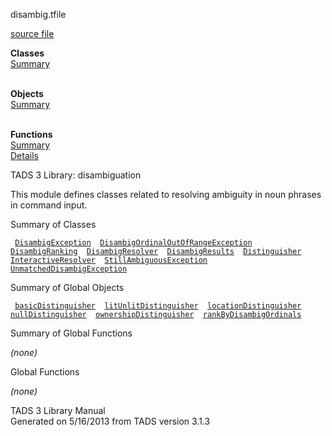 ---
---
<span class="title">disambig.t</span><span class="type">file</span>

[source file](../source/disambig.t.html)

**Classes**  
[Summary](#_ClassSummary_)  
 

**Objects**  
[Summary](#_ObjectSummary_)  
 

**Functions**  
[Summary](#_FunctionSummary_)  
[Details](#_Functions_)

<div class="fdesc">

TADS 3 Library: disambiguation

This module defines classes related to resolving ambiguity in noun
phrases in command input.

</div>

<span id="_ClassSummary_"></span>

<div class="mjhd">

<span class="hdln">Summary of Classes</span>  

</div>

` `[`DisambigException`](../object/DisambigException.html)`  `[`DisambigOrdinalOutOfRangeException`](../object/DisambigOrdinalOutOfRangeException.html)`  `[`DisambigRanking`](../object/DisambigRanking.html)`  `[`DisambigResolver`](../object/DisambigResolver.html)`  `[`DisambigResults`](../object/DisambigResults.html)`  `[`Distinguisher`](../object/Distinguisher.html)`  `[`InteractiveResolver`](../object/InteractiveResolver.html)`  `[`StillAmbiguousException`](../object/StillAmbiguousException.html)`  `[`UnmatchedDisambigException`](../object/UnmatchedDisambigException.html)`  `
<span id="_ObjectSummary_"></span>

<div class="mjhd">

<span class="hdln">Summary of Global Objects</span>  

</div>

` `[`basicDistinguisher`](../object/basicDistinguisher.html)`  `[`litUnlitDistinguisher`](../object/litUnlitDistinguisher.html)`  `[`locationDistinguisher`](../object/locationDistinguisher.html)`  `[`nullDistinguisher`](../object/nullDistinguisher.html)`  `[`ownershipDistinguisher`](../object/ownershipDistinguisher.html)`  `[`rankByDisambigOrdinals`](../object/rankByDisambigOrdinals.html)`  `
<span id="FunctionSummary_"></span>

<div class="mjhd">

<span class="hdln">Summary of Global Functions</span>  

</div>

*(none)* <span id="_Functions_"></span>

<div class="mjhd">

<span class="hdln">Global Functions</span>  

</div>

*(none)*

<div class="ftr">

TADS 3 Library Manual  
Generated on 5/16/2013 from TADS version 3.1.3

</div>
